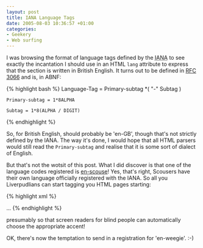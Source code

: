 ```yaml
---
layout: post
title: IANA Language Tags
date: 2005-08-03 10:36:57 +01:00
categories:
- Geekery
- Web surfing
---
```

I was browsing the format of language tags defined by the <acronym title="Internet Assigned Numbers Association">IANA</acronym> to see exactly the incantation I should use in an HTML <code>lang</code> attribute to express that the section is written in British English.  It turns out to be defined in [RFC 3066](http://www.faqs.org/rfcs/rfc3066.html) and is, in ABNF:

{% highlight bash %}
Language-Tag = Primary-subtag *( "-" Subtag )

    Primary-subtag = 1*8ALPHA

    Subtag = 1*8(ALPHA / DIGIT)
{% endhighlight %}

So, for British English, should probably be 'en-GB', though that's not strictly defined by the IANA.  The way it's done, I would hope that all HTML parsers would still read the <code>Primary-subtag</code> and realise that it is some sort of dialect of English.

But that's not the wotsit of this post.  What I did discover is that one of the language codes registered is [en-scouse](http://www.iana.org/assignments/lang-tags/en-scouse)!  Yes, that's right, Scousers have their own language officially registered with the IANA.  So all you Liverpudlians can start tagging you HTML pages starting:

{% highlight xml %}
<html xmlns="http://www.w3.org/1999/xhtml"
      lang="en-scouse" xml:lang="en-scouse">
  ...
</html>
{% endhighlight %}

presumably so  that screen readers for blind people can automatically choose the appropriate accent!

OK, there's now the temptation to send in a registration for 'en-weegie'. :-)
